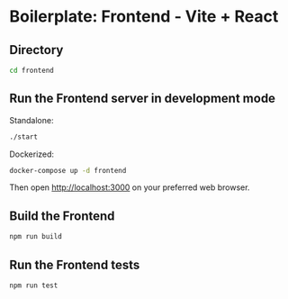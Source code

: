 # Boilerplate: Frontend - Vite + React

## Directory

```bash
cd frontend
```

## Run the Frontend server in development mode

Standalone:

```bash
./start
```

Dockerized:

```bash
docker-compose up -d frontend
```

Then open [http://localhost:3000](http://localhost:3000) on your preferred web browser.

## Build the Frontend

```bash
npm run build
```

## Run the Frontend tests

```bash
npm run test
```
